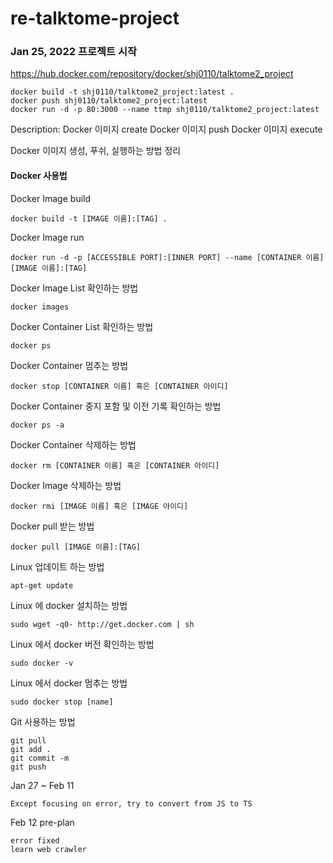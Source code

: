 # re-talktome-project

### Jan 25, 2022 프로젝트 시작
https://hub.docker.com/repository/docker/shj0110/talktome2_project

```
docker build -t shj0110/talktome2_project:latest .
docker push shj0110/talktome2_project:latest
docker run -d -p 80:3000 --name ttmp shj0110/talktome2_project:latest
```
Description:
Docker 이미지 create
Docker 이미지 push
Docker 이미지 execute

Docker 이미지 생성, 푸쉬, 실행하는 방법 정리

#### Docker 사용법
Docker Image build
```
docker build -t [IMAGE 이름]:[TAG] .
```

Docker Image run
```
docker run -d -p [ACCESSIBLE PORT]:[INNER PORT] --name [CONTAINER 이름] [IMAGE 이름]:[TAG]
```

Docker Image List 확인하는 방법
```
docker images
```

Docker Container List 확인하는 방법
```
docker ps
```

Docker Container 멈추는 방법
```
docker stop [CONTAINER 이름] 혹은 [CONTAINER 아이디]
```

Docker Container 중지 포함 및 이전 기록 확인하는 방법
```
docker ps -a
```

Docker Container 삭제하는 방법
```
docker rm [CONTAINER 이름] 혹은 [CONTAINER 아이디]
```

Docker Image 삭제하는 방법
```
docker rmi [IMAGE 이름] 혹은 [IMAGE 아이디]
```

Docker pull 받는 방법
```
docker pull [IMAGE 이름]:[TAG]
```

Linux 업데이트 하는 방법
```
apt-get update
```

Linux 에 docker 설치하는 방법
```
sudo wget -q0- http://get.docker.com | sh
```

Linux 에서 docker 버전 확인하는 방법
``` 
sudo docker -v
```

Linux 에서 docker 멈추는 방법
```
sudo docker stop [name]
```

Git 사용하는 방법
```
git pull
git add .
git commit -m
git push
```

Jan 27 ~ Feb 11
```
Except focusing on error, try to convert from JS to TS
```

Feb 12 pre-plan
```
error fixed
learn web crawler
```
